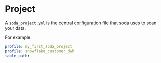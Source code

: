 # Project

A `soda_project.yml` is the central configuration file that soda uses to scan your data.

For example:
```yaml
profile: my_first_soda_project
profile: snowflake_customer_dwh
table_path: .
```

